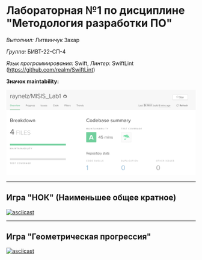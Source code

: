 # Лабораторная №1 по дисциплине "Методология разработки ПО"

*Выполнил:* Литвинчук Захар

*Группа:* БИВТ-22-СП-4

*Язык программирования:* Swift,
*Линтер*: SwiftLint (https://github.com/realm/SwiftLint)

**Значок maintability:**

![Maintability](Maintability.png)

---

## Игра "НОК" (Наименьшее общее кратное)

[![asciicast](https://asciinema.org/a/n4XdNadh0xdKKrBvlStJsKGFr.svg)](https://asciinema.org/a/n4XdNadh0xdKKrBvlStJsKGFr)

---

## Игра "Геометрическая прогрессия"

[![asciicast](https://asciinema.org/a/iMF5T412SZYpOvHi7wBCsBZZn.svg)](https://asciinema.org/a/iMF5T412SZYpOvHi7wBCsBZZn)
